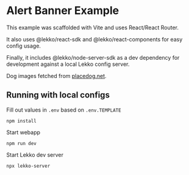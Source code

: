 # Alert Banner Example

This example was scaffolded with Vite and uses React/React Router.

It also uses @lekko/react-sdk and @lekko/react-components for easy config usage.

Finally, it includes @lekko/node-server-sdk as a dev dependency for development against a local Lekko config server.

Dog images fetched from [placedog.net](https://placedog.net/).

## Running with local configs

Fill out values in `.env` based on `.env.TEMPLATE`

```
npm install
```

Start webapp

```
npm run dev
```

Start Lekko dev server

```
npx lekko-server
```
